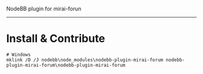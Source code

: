 NodeBB plugin for mirai-forun

-----------

# Install & Contribute

```
# Windows
mklink /D /J nodebb\node_modules\nodebb-plugin-mirai-forum nodebb-plugin-mirai-forum\nodebb-plugin-mirai-forum
```
